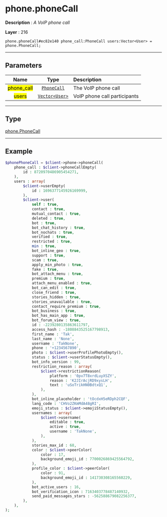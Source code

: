 # phone.phoneCall

**Description** : *A VoIP phone call*

**Layer** : 216

```tl
phone.phoneCall#ec82e140 phone_call:PhoneCall users:Vector<User> = phone.PhoneCall;
```

---

## Parameters

| Name | Type | Description |
| :---: | :---: | :--- |
| <mark>phone_call</mark> | [`PhoneCall`](type/PhoneCall) | The VoIP phone call |
| <mark>users</mark> | [`Vector<User>`](type/User) | VoIP phone call participants |

---

## Type

[phone.PhoneCall](type/phone.PhoneCall)

---

## Example

```php
$phonePhoneCall = $client->phone->phoneCall(
	phone_call : $client->phoneCallEmpty(
		id : 8720970486905454271,
	),
	users : array(
		$client->userEmpty(
			id : 1696377145926169999,
		),
		$client->user(
			self : true,
			contact : true,
			mutual_contact : true,
			deleted : true,
			bot : true,
			bot_chat_history : true,
			bot_nochats : true,
			verified : true,
			restricted : true,
			min : true,
			bot_inline_geo : true,
			support : true,
			scam : true,
			apply_min_photo : true,
			fake : true,
			bot_attach_menu : true,
			premium : true,
			attach_menu_enabled : true,
			bot_can_edit : true,
			close_friend : true,
			stories_hidden : true,
			stories_unavailable : true,
			contact_require_premium : true,
			bot_business : true,
			bot_has_main_app : true,
			bot_forum_view : true,
			id : -2239280135863611797,
			access_hash : -1808843525167798913,
			first_name : 'Tak',
			last_name : 'None',
			username : 'TakNone',
			phone : '+1234567890',
			photo : $client->userProfilePhotoEmpty(),
			status : $client->userStatusEmpty(),
			bot_info_version : 99,
			restriction_reason : array(
				$client->restrictionReason(
					platform : '0pv7T8xrdLuyXSZY',
					reason : 'K2JIrAcjRD9xysLH',
					text : 'uSoTrikHN0BdtxQ1',
				),
			),
			bot_inline_placeholder : 'tOcdxH5eRDph2CQF',
			lang_code : 'CHVo2ZKmMdA48gRI',
			emoji_status : $client->emojiStatusEmpty(),
			usernames : array(
				$client->username(
					editable : true,
					active : true,
					username : 'TakNone',
				),
			),
			stories_max_id : 68,
			color : $client->peerColor(
				color : 17,
				background_emoji_id : 7700026869425564792,
			),
			profile_color : $client->peerColor(
				color : 91,
				background_emoji_id : 141730308165560229,
			),
			bot_active_users : 16,
			bot_verification_icon : 7163403778487140932,
			send_paid_messages_stars : -562588679082256377,
		),
	),
);
```